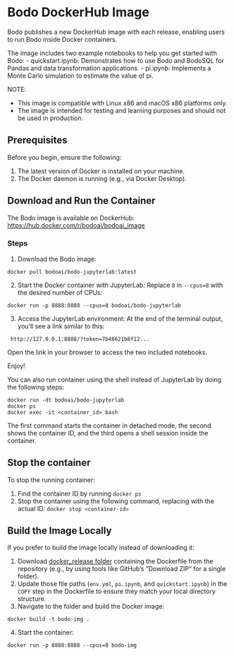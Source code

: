 # Bodo DockerHub Image

Bodo publishes a new DockerHub image with each release, enabling users to run Bodo inside Docker containers.

The image includes two example notebooks to help you get started with Bodo:
    - quickstart.ipynb: Demonstrates how to use Bodo and BodoSQL for Pandas and data transformation applications.
    - pi.ipynb: Implements a Monte Carlo simulation to estimate the value of pi.

NOTE: 
- This image is compatible with Linux x86 and macOS x86 platforms only.
- The image is intended for testing and learning purposes and should not be used in production.

## Prerequisites
Before you begin, ensure the following:

1. The latest version of Docker is installed on your machine.
2. The Docker daemon is running (e.g., via Docker Desktop).

## Download and Run the Container

The Bodo image is available on DockerHub:
https://hub.docker.com/r/bodoai/bodoai_image

### Steps

1. Download the Bodo image:
```shell
docker pull bodoai/bodo-jupyterlab:latest
```

2. Start the Docker container with JupyterLab:
Replace `8` in `--cpus=8` with the desired number of CPUs:

```shell
docker run -p 8888:8888 --cpus=8 bodoai/bodo-jupyterlab
```

3. Access the JupyterLab environment:
At the end of the terminal output, you’ll see a link similar to this:

```shell
 http://127.0.0.1:8888/?token=7b48621b8f12...
```
Open the link in your browser to access the two included notebooks.

Enjoy!

You can also run container using the shell instead of JupyterLab by doing the following steps:

```
docker run -dt bodoai/bodo-jupyterlab
docker ps  
docker exec -it <container_id> bash
```
The first command starts the container in detached mode, the second shows the container ID, and the third opens a shell session inside the container.


## Stop the container
To stop the running container:
1. Find the container ID by running `docker ps`
2. Stop the container using the following command, replacing <container-id> with the actual ID: `docker stop <container-id>`

## Build the Image Locally
If you prefer to build the image locally instead of downloading it:
1. Download [docker_release folder](https://github.com/bodo-ai/Bodo/tree/main/buildscripts/docker) containing the Dockerfile from the repository (e.g., by using tools like GitHub’s “Download ZIP” for a single folder).
2. Update those file paths (`env.yml`, `pi.ipynb`, and `quickstart.ipynb`) in the `COPY` step in the  Dockerfile to ensure they match your local directory structure.
3. Navigate to the folder and build the Docker image:

```shell
docker build -t bodo-img .
```

4. Start the container:

```shell
docker run -p 8888:8888 --cpus=8 bodo-img
```

